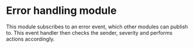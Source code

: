 # Error handling module
This module subscribes to an error event, which other modules can publish to. This event handler then checks the sender, severity and performs actions accordingly.